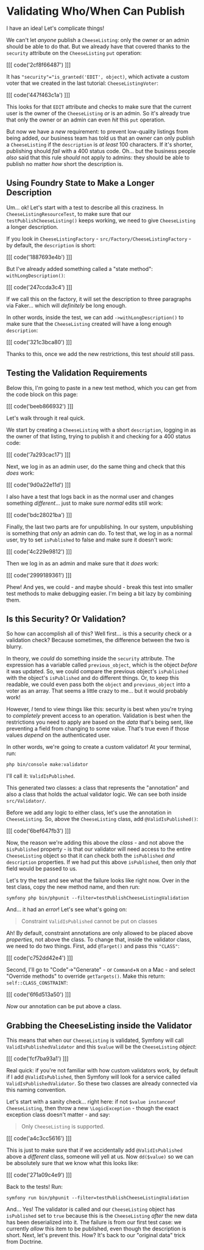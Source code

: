 # Validating Who/When Can Publish

I have an idea! Let's complicate things!

We can't let *anyone* publish a `CheeseListing`: only the owner or an admin
should be able to do that. But we already have that covered thanks to the
`security` attribute on the `CheeseListing` `put` operation:

[[[ code('2cf8f66487') ]]]

It has `"security"="is_granted('EDIT', object)`, which activate a custom voter
that we created in the last tutorial: `CheeseListingVoter`:

[[[ code('447f463c1a') ]]]

This looks for that `EDIT` attribute and checks to make sure that the current
user is the owner of the `CheeseListing` *or* is an admin. So it's already
true that only the owner or an admin can even *hit* this `put` operation.

But now we have a *new* requirement: to prevent low-quality listings from being
added, our business team has told us that an owner can only publish a
`CheeseListing` if the `description` is *at least* 100 characters. If it's
shorter, publishing should *fail* with a 400 status code. Oh... but the business
people *also* said that this rule *should* not apply to admins: they should be
able to publish no matter *how* short the description is.

## Using Foundry State to Make a Longer Description

Um... ok! Let's start with a test to describe all this craziness. In
`CheeseListingResourceTest`, to make sure that our `testPublishCheeseListing()`
keeps working, we need to give `CheeseListing` a longer description.

If you look in `CheeseListingFactory` - `src/Factory/CheeseListingFactory` - by
default, the `description` is short:

[[[ code('1887693e4b') ]]]

But I've already added something called a "state method": `withLongDescription()`:

[[[ code('247ccda3c4') ]]]

If we call this on the factory, it will set the description to three paragraphs
via Faker... which will *definitely* be long enough.

In other words, inside the test, we can add `->withLongDescription()`
to make sure that the `CheeseListing` created will have a long enough `description`:

[[[ code('321c3bca80') ]]]

Thanks to this, once we add the new restrictions, this test *should* still pass.

## Testing the Validation Requirements

Below this, I'm going to paste in a new test method, which you can get from the
code block on this page:

[[[ code('beeb866932') ]]]

Let's walk through it real quick.

We start by creating a `CheeseListing` with a short `description`, logging
in as the owner of that listing, trying to publish it and checking for a 400 status
code:

[[[ code('7a293cac17') ]]]

Next, we log in as an admin user, do the same thing and check that this *does*
work:

[[[ code('9d0a22e11d') ]]]

I also have a test that logs back in as the normal user and changes something
*different*... just to make sure *normal* edits still work:

[[[ code('bdc28021ba') ]]]

Finally, the last two parts are for unpublishing. In our system, unpublishing
is something that *only* an admin can do. To test that, we log in as a normal
user, try to set `isPublished` to false and make sure it doesn't work:

[[[ code('4c229e9812') ]]]

Then we log in as an admin and make sure that it *does* work:

[[[ code('2999189361') ]]]

Phew! And yes, we could - and maybe should - break this test into smaller test
methods to make debugging easier. I'm being a bit lazy by combining them.

## Is this Security? Or Validation?

So how can accomplish all of this? Well first... is this a security check or a
validation check? Because sometimes, the difference between the two is blurry.

In theory, we *could* do something inside the `security` attribute. The expression
has a variable called `previous_object`, which is the object *before* it was
updated. So, we could compare the previous object's `isPublished` with the
object's `isPublished` and do different things. Or, to keep this readable, we could
even pass both the `object` and `previous_object` into a voter as an array. That
seems a little crazy to me... but it would probably work!

However, *I* tend to view things like this: security is best when you're trying to
*completely* prevent access to an operation. Validation is best when the
restrictions you need to apply are based on the *data* that's being sent, like
preventing a field from changing to some value. That's true even if those values
*depend* on the authenticated user.

In other words, we're going to create a custom validator! At your terminal, run:

```terminal
php bin/console make:validator
```

I'll call it: `ValidIsPublished`.

This generated two classes: a class that represents the "annotation" and also
a class that holds the actual validator logic. We can see both inside
`src/Validator/`.

Before we add any logic to either class, let's use the annotation in
`CheeseListing`. So, above the `CheeseListing` class, add `@ValidIsPublished()`:

[[[ code('6bef647fb3') ]]]

Now, the reason we're adding this above the *class* - and not above the
`$isPublished` property - is that our validator will need access to the entire
`CheeseListing` object so that it can check both the `isPublished` *and* `description`
properties. If we had put this above `isPublished`, then only *that* field would
be passed to us.

Let's try the test and see what the failure looks like right now. Over in the test
class, copy the new method name, and then run:

```terminal
symfony php bin/phpunit --filter=testPublishCheeseListingValidation
```

And... it had an *error*! Let's see what's going on:

> Constraint `ValidIsPublished` cannot be put on classes

Ah! By default, constraint annotations are only allowed to be placed above
*properties*, not above the class. To change that, inside the validator class,
we need to do two things. First, add `@Target()` and pass this `"CLASS"`:

[[[ code('c752dd42e4') ]]]

Second, I'll go to "Code"->"Generate" - or `Command`+`N` on a Mac - and select
"Override methods" to override `getTargets()`. Make this return:
`self::CLASS_CONSTRAINT`:

[[[ code('6f6d513a50') ]]]

*Now* our annotation can be put above a class.

## Grabbing the CheeseListing inside the Validator

This means that when our `CheeseListing` is validated, Symfony will call
`ValidIsPublishedValidator` and this `$value` will be the `CheeseListing`
*object*:

[[[ code('fcf7ba93a1') ]]]

Real quick: if you're not familiar with how custom validators work, by default
if I add `@ValidIsPublished`, then Symfony will look for a service called
`ValidIsPublishedValidator`. So these two classes are already connected via
this naming convention.

Let's start with a sanity check... right here: if not
`$value instanceof CheeseListing`, then throw a new `\LogicException` - though the
exact exception class doesn't matter - and say:

> Only `CheeseListing` is supported.

[[[ code('a4c3cc5616') ]]]

This is just to make sure that if we accidentally add `@ValidIsPublished`
above a *different* class, someone will yell at us. Now  `dd($value)` so we can
be absolutely sure that we know what this looks like:

[[[ code('271a09c4e9') ]]]

Back to the tests! Run:

```terminal-silent
symfony run bin/phpunit --filter=testPublishCheeseListingValidation
```

And... Yes! The validator is called and our `CheeseListing` object has `isPublished`
set to `true` because this is the `CheeseListing` *after* the new data has been
deserialized into it. The failure is from our first test case: we currently
*allow* this item to be published, even though the description is short. Next,
let's prevent this. How? It's back to our "original data" trick from Doctrine.
